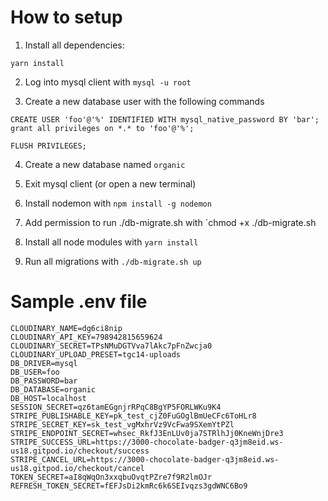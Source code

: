 # How to setup

1. Install all dependencies:
```
yarn install
```

2. Log into mysql client with `mysql -u root`

3. Create a new database user with the following commands
```
CREATE USER 'foo'@'%' IDENTIFIED WITH mysql_native_password BY 'bar';
grant all privileges on *.* to 'foo'@'%';

FLUSH PRIVILEGES;
```

4. Create a new database named `organic`

5. Exit mysql client (or open a new terminal)

6. Install nodemon with `npm install -g nodemon`

6. Add permission to run ./db-migrate.sh with `chmod +x ./db-migrate.sh

7. Install all node modules with `yarn install`

8. Run all migrations with `./db-migrate.sh up`

# Sample .env file
```
CLOUDINARY_NAME=dg6ci8nip
CLOUDINARY_API_KEY=798942815659624
CLOUDINARY_SECRET=TPsNMuDGTVva7lAkc7pFnZwcja0
CLOUDINARY_UPLOAD_PRESET=tgc14-uploads
DB_DRIVER=mysql
DB_USER=foo
DB_PASSWORD=bar
DB_DATABASE=organic
DB_HOST=localhost
SESSION_SECRET=qz6tamEGgnjrRPqC8BgYP5FORLWKu9K4
STRIPE_PUBLISHABLE_KEY=pk_test_cjZ0FuGOglBmUeCFc6ToHLr8
STRIPE_SECRET_KEY=sk_test_vgMxhrVz9VcFwa9SXemYtPZl
STRIPE_ENDPOINT_SECRET=whsec_RkfJ3EnLUv0ja7STRlhJj0KneWnjDre3
STRIPE_SUCCESS_URL=https://3000-chocolate-badger-q3jm8eid.ws-us18.gitpod.io/checkout/success
STRIPE_CANCEL_URL=https://3000-chocolate-badger-q3jm8eid.ws-us18.gitpod.io/checkout/cancel
TOKEN_SECRET=aI8qWqOn3xxqbuOvqtPZre7f9R2lmOJr
REFRESH_TOKEN_SECRET=fEFJsDi2kmRc6k6SEIvqzs3gdWNC6Bo9
```
